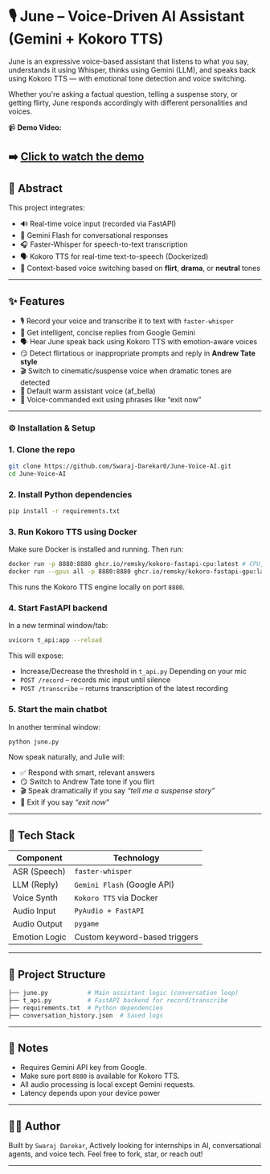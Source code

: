 


# 🎙️ June – Voice-Driven AI Assistant (Gemini + Kokoro TTS)

June is an expressive voice-based assistant that listens to what you say, understands it using Whisper, thinks using Gemini (LLM), and speaks back using Kokoro TTS — with emotional tone detection and voice switching.

Whether you're asking a factual question, telling a suspense story, or getting flirty, June responds accordingly with different personalities and voices.

📹 **Demo Video:**

➡️ [Click to watch the demo](media/Live_video.mp4)
---

## 📌 Abstract

This project integrates:
- 🔊 Real-time voice input (recorded via FastAPI)
- 🧠 Gemini Flash for conversational responses
- 🎧 Faster-Whisper for speech-to-text transcription
- 🗣️ Kokoro TTS for real-time text-to-speech (Dockerized)
- 🧠 Context-based voice switching based on **flirt**, **drama**, or **neutral** tones

---

## ✨ Features

- 🎙️ Record your voice and transcribe it to text with `faster-whisper`
- 🧠 Get intelligent, concise replies from Google Gemini
- 🗣️ Hear June speak back using Kokoro TTS with emotion-aware voices
- 😏 Detect flirtatious or inappropriate prompts and reply in **Andrew Tate style**
- 🎬 Switch to cinematic/suspense voice when dramatic tones are detected
- 👩 Default warm assistant voice (af_bella)
- 🛑 Voice-commanded exit using phrases like “exit now”

---

### ⚙️ Installation & Setup

### 1. Clone the repo

```bash
git clone https://github.com/Swaraj-Darekar0/June-Voice-AI.git
cd June-Voice-AI

```
### 2. Install Python dependencies

```bash
pip install -r requirements.txt
```

### 3. Run Kokoro TTS using Docker

Make sure Docker is installed and running. Then run:

```bash
docker run -p 8880:8880 ghcr.io/remsky/kokoro-fastapi-cpu:latest # CPU, or:
docker run --gpus all -p 8880:8880 ghcr.io/remsky/kokoro-fastapi-gpu:latest  #NVIDIA GPU
```

This runs the Kokoro TTS engine locally on port `8880`.

### 4. Start FastAPI backend

In a new terminal window/tab:

```bash
uvicorn t_api:app --reload
```

This will expose:
* Increase/Decrease the threshold in `t_api.py` Depending on your mic 
* `POST /record` – records mic input until silence
* `POST /transcribe` – returns transcription of the latest recording

### 5. Start the main chatbot

In another terminal window:

```bash
python june.py
```

Now speak naturally, and Julie will:

* ✅ Respond with smart, relevant answers
* 😏 Switch to Andrew Tate tone if you flirt
* 🎬 Speak dramatically if you say *“tell me a suspense story”*
* 🛑 Exit if you say *“exit now”*

---


## 🧠 Tech Stack

| Component     | Technology                    |
| ------------- | ----------------------------- |
| ASR (Speech)  | `faster-whisper`              |
| LLM (Reply)   | `Gemini Flash` (Google API)   |
| Voice Synth   | `Kokoro TTS` via Docker       |
| Audio Input   | `PyAudio + FastAPI`           |
| Audio Output  | `pygame`                      |
| Emotion Logic | Custom keyword-based triggers |

---

## 📁 Project Structure

```bash
├── june.py           # Main assistant logic (conversation loop)
├── t_api.py          # FastAPI backend for record/transcribe
├── requirements.txt  # Python dependencies
├── conversation_history.json  # Saved logs
```

---

## 🔐 Notes

* Requires Gemini API key from Google.
* Make sure port `8880` is available for Kokoro TTS.
* All audio processing is local except Gemini requests.
* Latency depends upon your device power
---

## 👨‍💻 Author

Built by `Swaraj Darekar`,
Actively looking for internships in AI, conversational agents, and voice tech.
Feel free to fork, star, or reach out!

---
